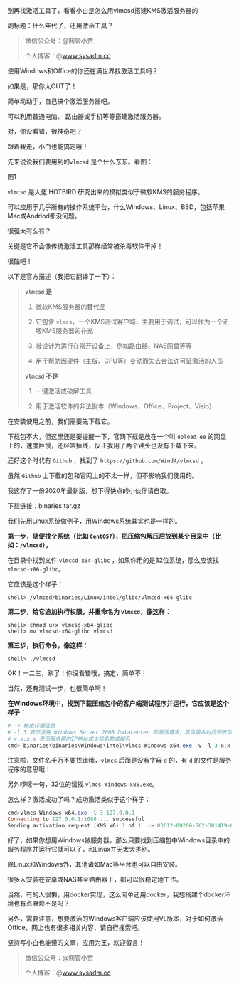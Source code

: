 别再找激活工具了，看看小白是怎么用vlmcsd搭建KMS激活服务器的

副标题：什么年代了，还用激活工具？



> 微信公众号：@网管小贾
>
> 个人博客：@www.sysadm.cc



使用Windows和Office的你还在满世界找激活工具吗？

如果是，那你太OUT了！

简单动动手，自己搞个激活服务器吧。

可以利用普通电脑、 路由器或手机等等搭建激活服务器。

对，你没看错，很神奇吧？

跟着我走，小白也能搞定哦！



先来说说我们要用到的`vlmcsd` 是个什么东东。看图：

图1



`vlmcsd` 是大佬 HOTBIRD 研究出来的模拟类似于微软KMS的服务程序。

可以应用于几乎所有的操作系统平台，什么Windows、Linux、BSD，包括苹果Mac或Andriod都没问题。

很强大有么有？

关键是它不会像传统激活工具那样经常被杀毒软件干掉！

很酷吧！

以下是官方描述（我把它翻译了一下）：

>**`vlmcsd` 是**
>
>1. 微软KMS服务器的替代品
>
>2. 它包含 `vlmcs`，一个KMS测试客户端，主要用于调试，可以作为一个正版KMS服务器的补充
>
>3. 被设计为运行在常开设备上，例如路由器、NAS网盘等等
>
>4. 用于帮助因硬件（主板、CPU等）变动而失去合法许可证激活的人员
>
>**`vlmcsd` 不是**
>
>1. 一键激活或破解工具
>
>2. 用于激活软件的非法副本（Windows、Office、Project、Visio）



在安装使用之前，我们需要先下载它。

下载包不大，但这里还是要提醒一下，官网下载是放在一个叫 `upload.ee` 的网盘上的，速度巨慢，还经常掉线，反正我用了两个钟头也没有下载下来。

还好这个时代有 `Github` ，找到了 `https://github.com/Wind4/vlmcsd` 。

虽然 `Github` 上下载的包和官网上的不太一样，但不影响我们使用的。

我这存了一份2020年最新版，想下得快点的小伙伴请自取。

下载链接：binaries.tar.gz



我们先用Linux系统做例子，用Windows系统其实也是一样的。



**第一步，随便找个系统（比如 `CentOS7`），把压缩包解压后放到某个目录中（比如：`/vlmcsd`）。**

在目录中找到文件 `vlmcsd-x64-glibc` ，如果你用的是32位系统，那么应该找 `vlmcsd-x86-glibc`。

它应该是这个样子：

```shell
shell> /vlmcsd/binaries/Linux/intel/glibc/vlmcsd-x64-glibc
```



**第二步，给它追加执行权限，并重命名为 `vlmscd`，像这样：**

```shell
shell> chmod u+x vlmcsd-x64-glibc
shell> mv vlmcsd-x64-glibc vlmcsd
```



**第三步，执行命令，像这样：**

```shell
shell> ./vlmcsd
```



OK！一二三，欧了！你没看错哦，搞定，简单不！

当然，还有测试一步，也很简单啊！

**在Windows环境中，找到下载压缩包中的客户端测试程序并运行，它应该是这个样子：**

```powershell
# -v 输出详细信息
# -l 3 表示发送 Windows Server 2008 Datacenter 的激活请求，具体版本对应列表可以通过vlmcs.exe -x查看
# x.x.x.x 表示服务器的IP地址或主机名称或域名
cmd> binaries\binaries\Windows\intel\vlmcs-Windows-x64.exe -v -l 3 x.x.x.x
```

注意啦，文件名千万不要找错哦，`vlmcs` 后面是没有字母 `d` 的，有 `d` 的文件是服务程序的意思哦！

另外啰嗦一句，32位的请找 `vlmcs-Windows-x86.exe`。



怎么样？激活成功了吗？成功激活类似于这个样子：

```powershell
cmd>vlmcs-Windows-x64.exe -l 3 127.0.0.1
Connecting to 127.0.0.1:1688 ... successful
Sending activation request (KMS V6) 1 of 1  -> 03612-00206-562-301419-03-5124-17763.0000-0252020 (3A1C049600B60076)
```



好了，如果你想用Windows做服务器，那么只要找到压缩包中Windows目录中的服务程序并运行它就可以了，和Linux并无太大差别。

除Linux和Windows外，其他诸如Mac等平台也可以自由安装。

很多人安装在安卓或NAS甚至路由器上，都可以很稳定地工作。

当然，有的人很懒，用docker实现，这么简单还用docker，我想搭建个docker环境也有点麻烦不是吗？

另外，需要注意，想要激活的Windows客户端应该使用VL版本，对于如何激活Office，网上也有很多相关内容，请自行搜索吧。



坚持写小白也能懂的文章，应用为王，欢迎留言！

> 微信公众号：@网管小贾
>
> 个人博客：@www.sysadm.cc

